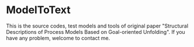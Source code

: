 # ModelToText

This is the source codes, test models and tools of original paper "Structural Descriptions of Process Models Based on Goal-oriented Unfolding".
If you have any problem, welcome to contact me.
